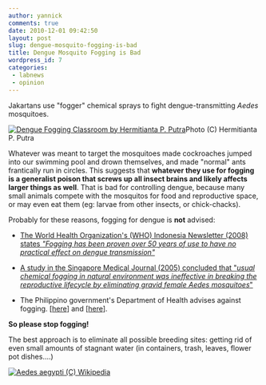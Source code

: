 ```yaml
---
author: yannick
comments: true
date: 2010-12-01 09:42:50
layout: post
slug: dengue-mosquito-fogging-is-bad
title: Dengue Mosquito Fogging is Bad
wordpress_id: 7
categories: 
 - labnews
 - opinion
---
```


Jakartans use "fogger" chemical sprays to fight dengue-transmitting _Aedes_ mosquitoes.




[![Dengue Fogging Classroom by Hermitianta P. Putra](http://farm4.static.flickr.com/3575/3324727909_81fc3908a2.jpg)](http://www.flickr.com/photos/hermitianta/3324727909/)Photo (C) Hermitianta P. Putra




Whatever was meant to target the mosquitoes made cockroaches jumped into our swimming pool and drown themselves, and made "normal" ants frantically run in circles. This suggests that **whatever they use for fogging is a generalist poison that screws up all insect brains and likely affects larger things as well**. That is bad for controlling dengue, because many small animals compete with the mosquitos for food and reproductive space, or may even eat them (eg: larvae from other insects, or chick-chacks).




Probably for these reasons, fogging for dengue is **not** advised:






  * [The World Health Organization's (WHO) Indonesia Newsletter  (2008) states ](http://www.searo.who.int/LinkFiles/News_Letters_Ino-September-October-08.pdf)_["Fogging has been proven over 50 years of use to have no practical effect on dengue transmission"](http://www.searo.who.int/LinkFiles/News_Letters_Ino-September-October-08.pdf)_


  * [A study in the Singapore Medical Journal (2005) concluded that "_usual chemical fogging in natural environment was ineffective in breaking the reproductive lifecycle by eliminating gravid female _Aedes_ mosquitoes_"](http://www.ncbi.nlm.nih.gov/pubmed/16228097)


  * The Philippino government's Department of Health advises against fogging. [[here](http://globalnation.inquirer.net/cebudailynews/news/view/20100908-291126/DOH-Clean-surroundings-a-better-response-to-dengue)] and [[here](http://globalnation.inquirer.net/cebudailynews/news/view/20070703-74542/Dengue_fogging_not_advisable_%97_DOH-7)].




**So please stop fogging!**




 




The best approach is to eliminate all possible breeding sites: getting rid of even small amounts of stagnant water (in containers, trash, leaves, flower pot dishes....)




[![Aedes aegypti (C) Wikipedia](http://upload.wikimedia.org/wikipedia/commons/thumb/d/d0/Aedes_aegypti.jpg/800px-Aedes_aegypti.jpg)](http://upload.wikimedia.org/wikipedia/commons/thumb/d/d0/Aedes_aegypti.jpg/800px-Aedes_aegypti.jpg)
